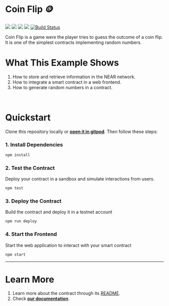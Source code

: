# Coin Flip 🪙

[![](https://img.shields.io/badge/⋈%20Examples-Basics-green)](https://docs.near.org/tutorials/welcome)
[![](https://img.shields.io/badge/Gitpod-Ready-orange)](https://gitpod.io/#/https://github.com/near-examples/coin-flip-js)
[![](https://img.shields.io/badge/Contract-js-yellow)](https://docs.near.org/develop/contracts/anatomy)
[![](https://img.shields.io/badge/Frontend-JS-yellow)](https://docs.near.org/develop/integrate/frontend)
[![Build Status](https://img.shields.io/endpoint.svg?url=https%3A%2F%2Factions-badge.atrox.dev%2Fnear-examples%2Fcoin-flip-js%2Fbadge%3Fref%3Dmain&style=flat&label=Tests&ref=main)](https://actions-badge.atrox.dev/near-examples/coin-flip-js/goto?ref=main)

Coin Flip is a game were the player tries to guess the outcome of a coin flip. It is one of the simplest contracts implementing random numbers.

# What This Example Shows

1. How to store and retrieve information in the NEAR network.
2. How to integrate a smart contract in a web frontend.
3. How to generate random numbers in a contract.

<br />

# Quickstart

Clone this repository locally or [**open it in gitpod**](https://gitpod.io/#/https://github.com/near-examples/coin-flip-js). Then follow these steps:

### 1. Install Dependencies

```bash
npm install
```

### 2. Test the Contract

Deploy your contract in a sandbox and simulate interactions from users.

```bash
npm test
```

### 3. Deploy the Contract

Build the contract and deploy it in a testnet account

```bash
npm run deploy
```

### 4. Start the Frontend

Start the web application to interact with your smart contract

```bash
npm start
```

---

# Learn More

1. Learn more about the contract through its [README](./contract/README.md).
2. Check [**our documentation**](https://docs.near.org/develop/welcome).
